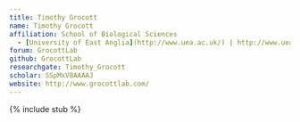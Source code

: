 ```yaml
---
title: Timothy Grocott
name: Timothy Grocott
affiliation: School of Biological Sciences
  - [University of East Anglia](http://www.uea.ac.uk/) | http://www.uea.ac.uk/biological-sciences/
forum: GrocottLab
github: GrocottLab
researchgate: Timothy_Grocott
scholar: SSpMxV8AAAAJ
website: http://www.grocottlab.com/
---
```

{% include stub %}

